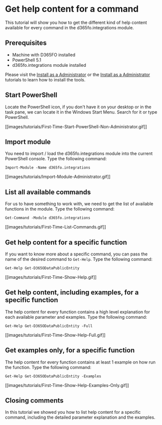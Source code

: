 ﻿# **Get help content for a command**

This tutorial will show you how to get the different kind of help content available for every command in the d365fo.integrations module.

## **Prerequisites**
* Machine with D365FO installed
* PowerShell 5.1
* d365fo.integrations module installed

Please visit the [Install as a Administrator](https://github.com/d365collaborative/d365fo.integrations/wiki/Tutorial-First-Time-Install-Administrator) or the [Install as a Administrator](https://github.com/d365collaborative/d365fo.integrations/wiki/Tutorial-First-Time-Install-Non-Administrator) tutorials to learn how to install the tools.

## **Start PowerShell**
Locate the PowerShell icon, if you don't have it on your desktop or in the task pane, we can locate it in the Windows Start Menu. Search for it or type PowerShell.

[[images/tutorials/First-Time-Start-PowerShell-Non-Administrator.gif]]

## **Import module**
You need to import / load the d365fo.integrations module into the current PowerShell console. Type the following command:

```
Import-Module -Name d365fo.integrations
```

[[images/tutorials/Import-Module-Administrator.gif]]

## **List all available commands**
For us to have something to work with, we need to get the list of available functions in the module. Type the following command:

```
Get-Command -Module d365fo.integrations
```

[[images/tutorials/First-Time-List-Commands.gif]]

## **Get help content for a specific function**
If you want to know more about a specific command, you can pass the name of the desired command to `Get-Help`. Type the following command:

```
Get-Help Get-D365ODataPublicEntity
```

[[images/tutorials/First-Time-Show-Help.gif]]

## **Get help content, including examples, for a specific function**
The help content for every function contains a high level explanation for each available parameter and examples. Type the following command:

```
Get-Help Get-D365ODataPublicEntity -Full
```

[[images/tutorials/First-Time-Show-Help-Full.gif]]

## **Get examples only, for a specific function**
The help content for every function contains at least 1 example on how run the function. Type the following command:

```
Get-Help Get-D365ODataPublicEntity -Examples
```

[[images/tutorials/First-Time-Show-Help-Examples-Only.gif]]


## **Closing comments**
In this tutorial we showed you how to list help content for a specific command, including the detailed parameter explanation and the examples.